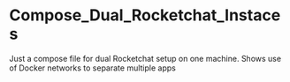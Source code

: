 # Compose_Dual_Rocketchat_Instaces
Just a compose file for dual Rocketchat setup on one machine. Shows use of Docker networks to separate multiple apps
